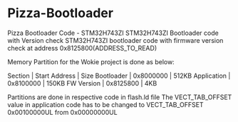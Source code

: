 # Pizza-Bootloader
Pizza Bootloader Code - STM32H743ZI
STM32H743ZI Bootloader code with Version check
STM32H743ZI bootloader code with firmware version check at address 0x8125800(ADDRESS_TO_READ)

Memory Partition for the Wokie project is done as below:


Section       |   Start Address   |     Size
Bootloader    |    0x8000000      |     512KB
Application   |    0x8100000      |     150KB
FW Version    |    0x8125800      |     4KB

Partitions are done in respective code in flash.ld file
The VECT_TAB_OFFSET value in application code has to be changed to VECT_TAB_OFFSET  0x00100000UL from 0x00000000UL
